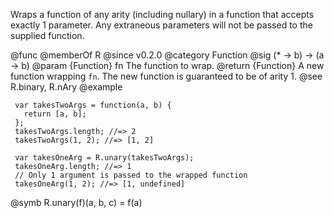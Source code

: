 Wraps a function of any arity (including nullary) in a function that accepts
exactly 1 parameter. Any extraneous parameters will not be passed to the
supplied function.

@func
@memberOf R
@since v0.2.0
@category Function
@sig (* -> b) -> (a -> b)
@param {Function} fn The function to wrap.
@return {Function} A new function wrapping `fn`. The new function is guaranteed to be of
        arity 1.
@see R.binary, R.nAry
@example

     var takesTwoArgs = function(a, b) {
       return [a, b];
     };
     takesTwoArgs.length; //=> 2
     takesTwoArgs(1, 2); //=> [1, 2]

     var takesOneArg = R.unary(takesTwoArgs);
     takesOneArg.length; //=> 1
     // Only 1 argument is passed to the wrapped function
     takesOneArg(1, 2); //=> [1, undefined]
@symb R.unary(f)(a, b, c) = f(a)
